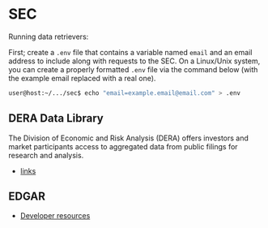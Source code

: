 # SEC

Running data retrievers:

First; create a `.env` file that contains a variable named `email` and an email address to include along with requests to the SEC. On a Linux/Unix system, you can create a properly formatted `.env` file via the command below (with the example email replaced with a real one).

```bash
user@host:~/.../sec$ echo "email=example.email@email.com" > .env
```




## DERA Data Library

The Division of Economic and Risk Analysis (DERA) offers investors and market participants access to aggregated data from public filings for research and analysis.

* [links](https://www.sec.gov/dera/data)

## EDGAR

* [Developer resources](https://www.sec.gov/developer)